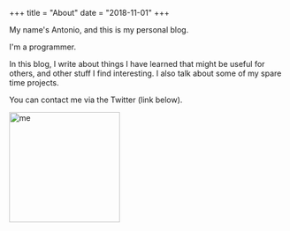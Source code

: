 +++
title = "About"
date = "2018-11-01"
+++

My name's Antonio, and this is my personal blog.

I'm a programmer.

In this blog, I write about things I have learned that might be useful for others,
and other stuff I find interesting. I also talk about some of my spare time projects.

You can contact me via the Twitter (link below).

<img src="/images/me.png" alt="me" width="200"/>
